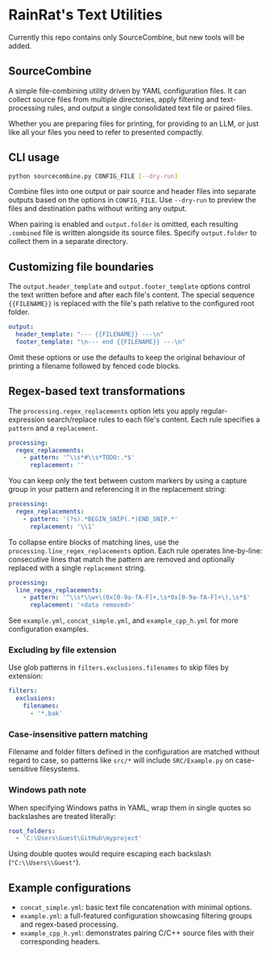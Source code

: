 # RainRat's Text Utilities

Currently this repo contains only SourceCombine, but new tools will be added.

## SourceCombine

A simple file-combining utility driven by YAML configuration files.
It can collect source files from multiple directories, apply filtering and text-processing
rules, and output a single consolidated text file or paired files.

Whether you are preparing files for printing, for providing to an LLM, or just
like all your files you need to refer to presented compactly.

## CLI usage

```bash
python sourcecombine.py CONFIG_FILE [--dry-run]
```

Combine files into one output or pair source and header files into separate
outputs based on the options in `CONFIG_FILE`. Use `--dry-run` to preview the
files and destination paths without writing any output.

When pairing is enabled and `output.folder` is omitted, each resulting
`.combined` file is written alongside its source files. Specify
`output.folder` to collect them in a separate directory.

## Customizing file boundaries

The `output.header_template` and `output.footer_template` options control the
text written before and after each file's content. The special sequence
`{{FILENAME}}` is replaced with the file's path relative to the configured root
folder.

```yaml
output:
  header_template: "--- {{FILENAME}} ---\n"
  footer_template: "\n--- end {{FILENAME}} ---\n"
```

Omit these options or use the defaults to keep the original behaviour of
printing a filename followed by fenced code blocks.

## Regex-based text transformations

The `processing.regex_replacements` option lets you apply regular-expression search/replace
rules to each file's content. Each rule specifies a `pattern` and a `replacement`.

```yaml
processing:
  regex_replacements:
    - pattern: '^\\s*#\\s*TODO:.*$'
      replacement: ''
```

You can keep only the text between custom markers by using a capture group in
your pattern and referencing it in the replacement string:

```yaml
processing:
  regex_replacements:
    - pattern: '(?s).*BEGIN_SNIP(.*)END_SNIP.*'
      replacement: '\\1'
```

To collapse entire blocks of matching lines, use the `processing.line_regex_replacements`
option. Each rule operates line-by-line: consecutive lines that match the
pattern are removed and optionally replaced with a single `replacement` string.

```yaml
processing:
  line_regex_replacements:
    - pattern: '^\\s*\\w+\(0x[0-9a-fA-F]+,\s*0x[0-9a-fA-F]+\),\s*$'
      replacement: '<data removed>'
```

See `example.yml`, `concat_simple.yml`, and `example_cpp_h.yml` for more configuration
examples.

### Excluding by file extension

Use glob patterns in `filters.exclusions.filenames` to skip files by extension:

```yaml
filters:
  exclusions:
    filenames:
      - '*.bak'
```

### Case-insensitive pattern matching

Filename and folder filters defined in the configuration are matched without
regard to case, so patterns like `src/*` will include `SRC/Example.py` on
case-sensitive filesystems.

### Windows path note

When specifying Windows paths in YAML, wrap them in single quotes so backslashes
are treated literally:

```yaml
root_folders:
  - 'C:\Users\Guest\GitHub\myproject'
```

Using double quotes would require escaping each backslash (`"C:\\Users\\Guest"`).

## Example configurations

- `concat_simple.yml`: basic text file concatenation with minimal options.
- `example.yml`: a full-featured configuration showcasing filtering groups and
  regex-based processing.
- `example_cpp_h.yml`: demonstrates pairing C/C++ source files with their
  corresponding headers.
